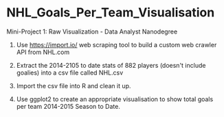 # NHL_Goals_Per_Team_Visualisation
Mini-Project 1: Raw Visualization - Data Analyst Nanodegree

1. Use https://import.io/ web scraping tool to build a custom web crawler API from NHL.com

2. Extract the 2014-2105 to date stats of 882 players (doesn't include goalies) into a csv file called NHL.csv

3. Import the csv file into R and clean it up.

4. Use ggplot2 to create an appropriate visualisation to show total goals per team 2014-2015 Season to Date.


